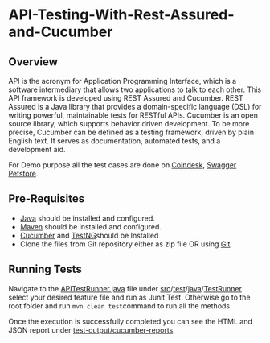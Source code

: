 # API-Testing-With-Rest-Assured-and-Cucumber
## Overview

API is the acronym for Application Programming Interface, which is a software intermediary that allows two applications to talk to each other. This API framework is developed using REST Assured and Cucumber. REST Assured is a Java library that provides a domain-specific language (DSL) for writing powerful, maintainable tests for RESTful APIs. Cucumber is an open source library, which supports behavior driven development. To be more precise, Cucumber can be defined as a testing framework, driven by plain English text. It serves as documentation, automated tests, and a development aid.

For Demo purpose all the test cases are done on [Coindesk](https://api.coindesk.com/v1/bpi/currentprice.json), [Swagger Petstore](https://petstore.swagger.io/).



## Pre-Requisites

-   [Java](https://www.guru99.com/install-java.html)  should be installed and configured.
-   [Maven](https://mkyong.com/maven/how-to-install-maven-in-windows/)  should be installed and configured.
- [Cucumber](https://github.com/cucumber) and [TestNG](https://testng.org/doc/)should be Installed
-   Clone the files from Git repository either as zip file OR using  [Git](https://phoenixnap.com/kb/how-to-install-git-windows).

## Running Tests
Navigate to the [APITestRunner.java](https://github.com/SAYAN-2000/API-Testing-With-Rest-Assured-and-Cucumber/blob/main/src/test/java/TestRunner/APITestRunner.java) file under  [src](https://github.com/SAYAN-2000/API-Testing-With-Rest-Assured-and-Cucumber/tree/main/src)/[test](https://github.com/SAYAN-2000/API-Testing-With-Rest-Assured-and-Cucumber/tree/main/src/test)/[java](https://github.com/SAYAN-2000/API-Testing-With-Rest-Assured-and-Cucumber/tree/main/src/test/java)/[TestRunner](https://github.com/SAYAN-2000/API-Testing-With-Rest-Assured-and-Cucumber/tree/main/src/test/java/TestRunner) select your desired feature file and run as Junit Test.
Otherwise go to the root folder and run `mvn clean test`command to run all the methods.

Once the execution is successfully completed you can see the HTML and JSON report under
[test-output/cucumber-reports](https://github.com/SAYAN-2000/API-Testing-With-Rest-Assured-and-Cucumber/tree/main/test-output/cucumber-reports).
